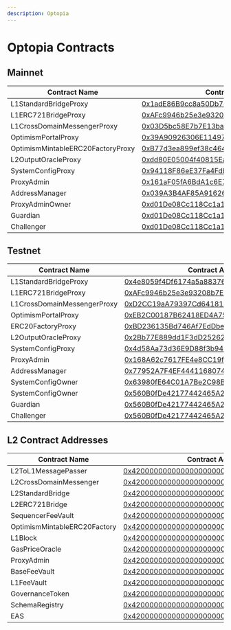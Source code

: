 ```yaml
---
description: Optopia
---
```


# Optopia Contracts

## **Mainnet**



| Contract Name                     | Contract Address                                                                                                         |
| --------------------------------- | ------------------------------------------------------------------------------------------------------------------------ |
| L1StandardBridgeProxy             | [0x1adE86B9cc8a50Db747b7aaC32E8527d42c71fC1](https://scan.optopia.ai/address/0x1adE86B9cc8a50Db747b7aaC32E8527d42c71fC1) |
| L1ERC721BridgeProxy               | [0xAFc9946b25e3e93208b7E2D477680C5B6e2952be](https://scan.optopia.ai/address/0xAFc9946b25e3e93208b7E2D477680C5B6e2952be) |
| L1CrossDomainMessengerProxy       | [0x03D5bc58E7b7E13ba785F67AFA2d2fC49cB2BdF3](https://scan.optopia.ai/address/0x03D5bc58E7b7E13ba785F67AFA2d2fC49cB2BdF3) |
| OptimismPortalProxy               | [0x39A90926306E11497EC5FE1C459910258B620edD](https://scan.optopia.ai/address/0x39A90926306E11497EC5FE1C459910258B620edD) |
| OptimismMintableERC20FactoryProxy | [0xB77d3ea899ef38c464e19F5A6CBc5a37187DC43c](https://scan.optopia.ai/address/0xB77d3ea899ef38c464e19F5A6CBc5a37187DC43c) |
| L2OutputOracleProxy               | [0xdd80E05004f40815EaEf12ffeE69c2a8A5112aA5](https://scan.optopia.ai/address/0xdd80E05004f40815EaEf12ffeE69c2a8A5112aA5) |
| SystemConfigProxy                 | [0x94118F86eE37Fa4Fdb266CDab1e55B8F0D6959D9](https://scan.optopia.ai/address/0x94118F86eE37Fa4Fdb266CDab1e55B8F0D6959D9) |
| ProxyAdmin                        | [0x161aF05fA6BdA1c6E7Ee12839d470931bA796948](https://scan.optopia.ai/address/0x161aF05fA6BdA1c6E7Ee12839d470931bA796948) |
| AddressManager                    | [0x039A3B4AF85A91626f428b8B881603b6DD1f6C4C](https://scan.optopia.ai/address/0x039A3B4AF85A91626f428b8B881603b6DD1f6C4C) |
| ProxyAdminOwner                   | [0xd01De08Cc118Cc1a1b39c54c8b4ff02A8ADE63eE](https://scan.optopia.ai/address/0xd01De08Cc118Cc1a1b39c54c8b4ff02A8ADE63eE) |
| Guardian                          | [0xd01De08Cc118Cc1a1b39c54c8b4ff02A8ADE63eE](https://scan.optopia.ai/address/0xd01De08Cc118Cc1a1b39c54c8b4ff02A8ADE63eE) |
| Challenger                        | [0xd01De08Cc118Cc1a1b39c54c8b4ff02A8ADE63eE](https://scan.optopia.ai/address/0xd01De08Cc118Cc1a1b39c54c8b4ff02A8ADE63eE) |

## **Testnet**

| Contract Name                | Contract Address                                                                                                                       |
| ---------------------------- | -------------------------------------------------------------------------------------------------------------------------------------- |
| L1StandardBridgeProxy        | [ 0x4e8059f4Df6174a5a88376E4AA959B9E7f36F2c3](https://scan-testnet.optopia.ai/address/0x4e8059f4Df6174a5a88376E4AA959B9E7f36F2c3)      |
| L1ERC721BridgeProxy          |  [0xAFc9946b25e3e93208b7E2D477680C5B6e2952be](https://scan-testnet.optopia.ai/address/0xAFc9946b25e3e93208b7E2D477680C5B6e2952be)      |
| L1CrossDomainMessengerProxy  | [0xD2CC19aA79397Cd641811Ea81F73bAc7145a8bA4](https://scan-testnet.optopia.ai/address/0xD2CC19aA79397Cd641811Ea81F73bAc7145a8bA4)       |
| OptimismPortalProxy          | [0xEB2C00187B62418ED4A75135588b8962cB7CF5eA](https://scan-testnet.optopia.ai/address/0xEB2C00187B62418ED4A75135588b8962cB7CF5eA)       |
| ERC20FactoryProxy            |      [0xBD236135Bd746Af7EdDbe68D1eF8a058030BF2E0](https://scan-testnet.optopia.ai/address/0xBD236135Bd746Af7EdDbe68D1eF8a058030BF2E0)  |
| L2OutputOracleProxy          | [0x2Bb77E889dd1F3dD252628eCc0a293436bAFBce3](https://scan-testnet.optopia.ai/address/0x2Bb77E889dd1F3dD252628eCc0a293436bAFBce3)       |
| SystemConfigProxy            | [0x4d58Aa73d36E9D88f3b944530Eecb2F4b9bd0768](https://scan-testnet.optopia.ai/address/0x4d58Aa73d36E9D88f3b944530Eecb2F4b9bd0768)       |
| ProxyAdmin                   |  [0x168A62c7617FE4e8CC19ff8f299C8a883b39D133](https://scan-testnet.optopia.ai/address/0x168A62c7617FE4e8CC19ff8f299C8a883b39D133)      |
| AddressManager               |  [0x77952A7F4EF44411680741559973Cb055e14D9a3](https://scan-testnet.optopia.ai/address/0x77952A7F4EF44411680741559973Cb055e14D9a3)      |
| SystemConfigOwner            | [0x63980fE64C01A7Be2C98BC8AE9A852772F7Eab4c](https://scan-testnet.optopia.ai/address/0x63980fE64C01A7Be2C98BC8AE9A852772F7Eab4c)       |
| SystemConfigOwner            | [0x560B0fDe42177442465A27b4cc14021f4781f49a](https://scan-testnet.optopia.ai/address/0x560B0fDe42177442465A27b4cc14021f4781f49a)       |
| Guardian                     |  [0x560B0fDe42177442465A27b4cc14021f4781f49a](https://scan-testnet.optopia.ai/address/0x560B0fDe42177442465A27b4cc14021f4781f49a)      |
| Challenger                   |  [0x560B0fDe42177442465A27b4cc14021f4781f49a](https://scan-testnet.optopia.ai/address/0x560B0fDe42177442465A27b4cc14021f4781f49a)      |

## **L2 Contract Addresses**



| Contract Name                   | Contract Address                                                                                                                  |
| ------------------------------- | --------------------------------------------------------------------------------------------------------------------------------- |
| L2ToL1MessagePasser             | [0x4200000000000000000000000000000000000016](https://scan-testnet.optopia.ai/address/0x4200000000000000000000000000000000000016)  |
| L2CrossDomainMessenger          | [0x4200000000000000000000000000000000000007](https://scan-testnet.optopia.ai/address/0x4200000000000000000000000000000000000007)  |
| L2StandardBridge                | [0x4200000000000000000000000000000000000010](https://scan-testnet.optopia.ai/address/0x4200000000000000000000000000000000000010)  |
| L2ERC721Bridge                  | [0x4200000000000000000000000000000000000014](https://scan-testnet.optopia.ai/address/0x4200000000000000000000000000000000000014)  |
| SequencerFeeVault               | [0x4200000000000000000000000000000000000011](https://scan-testnet.optopia.ai/address/0x4200000000000000000000000000000000000011)  |
| OptimismMintableERC20Factory    | [0x4200000000000000000000000000000000000012](https://scan-testnet.optopia.ai/address/0x4200000000000000000000000000000000000012)  |
| L1Block                         | [0x4200000000000000000000000000000000000015](https://scan-testnet.optopia.ai/address/0x4200000000000000000000000000000000000015)  |
| GasPriceOracle                  | [0x420000000000000000000000000000000000000F](https://scan-testnet.optopia.ai/address/0x420000000000000000000000000000000000000F)  |
| ProxyAdmin                      | [0x4200000000000000000000000000000000000018](https://scan-testnet.optopia.ai/address/0x4200000000000000000000000000000000000018)  |
| BaseFeeVault                    | [0x4200000000000000000000000000000000000019](https://scan-testnet.optopia.ai/address/0x4200000000000000000000000000000000000019)  |
| L1FeeVault                      | [0x420000000000000000000000000000000000001A](https://scan-testnet.optopia.ai/address/0x420000000000000000000000000000000000001A)  |
| GovernanceToken                 | [0x4200000000000000000000000000000000000042](https://scan-testnet.optopia.ai/address/0x4200000000000000000000000000000000000042)  |
| SchemaRegistry                  | [0x4200000000000000000000000000000000000020](https://scan-testnet.optopia.ai/address/0x4200000000000000000000000000000000000020)  |
| EAS                             |  [0x4200000000000000000000000000000000000021](https://scan-testnet.optopia.ai/address/0x4200000000000000000000000000000000000021) |



















